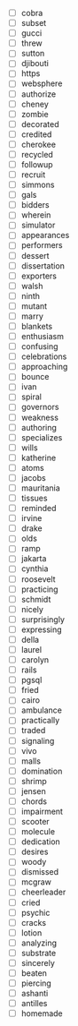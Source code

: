 - [ ] cobra
- [ ] subset
- [ ] gucci
- [ ] threw
- [ ] sutton
- [ ] djibouti
- [ ] https
- [ ] websphere
- [ ] authorize
- [ ] cheney
- [ ] zombie
- [ ] decorated
- [ ] credited
- [ ] cherokee
- [ ] recycled
- [ ] followup
- [ ] recruit
- [ ] simmons
- [ ] gals
- [ ] bidders
- [ ] wherein
- [ ] simulator
- [ ] appearances
- [ ] performers
- [ ] dessert
- [ ] dissertation
- [ ] exporters
- [ ] walsh
- [ ] ninth
- [ ] mutant
- [ ] marry
- [ ] blankets
- [ ] enthusiasm
- [ ] confusing
- [ ] celebrations
- [ ] approaching
- [ ] bounce
- [ ] ivan
- [ ] spiral
- [ ] governors
- [ ] weakness
- [ ] authoring
- [ ] specializes
- [ ] wills
- [ ] katherine
- [ ] atoms
- [ ] jacobs
- [ ] mauritania
- [ ] tissues
- [ ] reminded
- [ ] irvine
- [ ] drake
- [ ] olds
- [ ] ramp
- [ ] jakarta
- [ ] cynthia
- [ ] roosevelt
- [ ] practicing
- [ ] schmidt
- [ ] nicely
- [ ] surprisingly
- [ ] expressing
- [ ] della
- [ ] laurel
- [ ] carolyn
- [ ] rails
- [ ] pgsql
- [ ] fried
- [ ] cairo
- [ ] ambulance
- [ ] practically
- [ ] traded
- [ ] signaling
- [ ] vivo
- [ ] malls
- [ ] domination
- [ ] shrimp
- [ ] jensen
- [ ] chords
- [ ] impairment
- [ ] scooter
- [ ] molecule
- [ ] dedication
- [ ] desires
- [ ] woody
- [ ] dismissed
- [ ] mcgraw
- [ ] cheerleader
- [ ] cried
- [ ] psychic
- [ ] cracks
- [ ] lotion
- [ ] analyzing
- [ ] substrate
- [ ] sincerely
- [ ] beaten
- [ ] piercing
- [ ] ashanti
- [ ] antilles
- [ ] homemade

